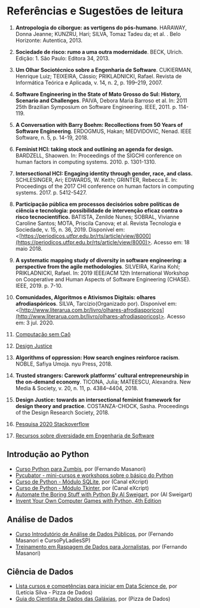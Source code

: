 # Referências e Sugestões de leitura


 1. **Antropologia do ciborgue: as vertigens do pós-humano**. HARAWAY, Donna Jeanne; KUNZRU, Hari; SILVA, Tomaz Tadeu da; et al. . Belo Horizonte: Autentica, 2013.
    
2.  **Sociedade de risco: rumo a uma outra modernidade**.  BECK, Ulrich. Edição: 1. São Paulo: Editora 34, 2013.
    
3.  **Um Olhar Sociotécnico sobre a Engenharia de Software**. CUKIERMAN, Henrique Luiz; TEIXEIRA, Cássio; PRIKLADNICKI, Rafael.  Revista de Informática Teórica e Aplicada, v. 14, n. 2, p. 199–219, 2007.
    
4.   **Software Engineering in the State of Mato Grosso do Sul: History, Scenario and Challenges**. PAIVA, Debora Maria Barroso et al. In: 2011 25th Brazilian Symposium on Software Engineering. IEEE, 2011. p. 114-119.
    
5.  **A Conversation with Barry Boehm: Recollections from 50 Years of Software Engineering**. ERDOGMUS, Hakan; MEDVIDOVIC, Nenad. IEEE Software, n. 5, p. 14-19, 2018.
    
6.  **Feminist HCI: taking stock and outlining an agenda for design.**  BARDZELL, Shaowen. In: Proceedings of the SIGCHI conference on human factors in computing systems. 2010. p. 1301-1310.
    
7.  **Intersectional HCI: Engaging identity through gender, race, and class.** SCHLESINGER, Ari; EDWARDS, W. Keith; GRINTER, Rebecca E.  In: Proceedings of the 2017 CHI conference on human factors in computing systems. 2017. p. 5412-5427.
    
8.  **Participação pública em processos decisórios sobre políticas de ciência e tecnologia: possibilidade de intervenção eficaz contra o risco tecnocientífico.**  BATISTA, Zenilde Nunes; SOBRAL, Vivianne Caroline Santos; MOTA, Priscila Canova; et al. Revista Tecnologia e Sociedade, v. 15, n. 36, 2019. Disponível em: <[https://periodicos.utfpr.edu.br/rts/article/view/8000](https://periodicos.utfpr.edu.br/rts/article/view/8000)>. Acesso em: 18 maio 2018.
    
9.  **A systematic mapping study of diversity in software engineering: a perspective from the agile methodologies**. SILVEIRA, Karina Kohl; PRIKLADNICKI, Rafael. In: 2019 IEEE/ACM 12th International Workshop on Cooperative and Human Aspects of Software Engineering (CHASE). IEEE, 2019. p. 7-10.
    
10.  **Comunidades, Algoritmos e Ativismos Digitais: olhares afrodiaspóricos**. SILVA, Tarcízio(Organizado por).  Disponível em: <[http://www.literarua.com.br/livro/olhares-afrodiasporicos](http://www.literarua.com.br/livro/olhares-afrodiasporicos)>. Acesso em: 3 jul. 2020.
    
11.  [Computação sem Caô](https://www.computacaosemcao.com.br/) 
    
12.  [Design Justice](https://design-justice.pubpub.org/)
    
13.  **Algorithms of oppression: How search engines reinforce racism**. NOBLE, Safiya Umoja. nyu Press, 2018.
    
14.  **Trusted strangers: Carework platforms’ cultural entrepreneurship in the on-demand economy**. TICONA, Julia; MATEESCU, Alexandra.  New Media & Society, v. 20, n. 11, p. 4384–4404, 2018.
    
15.  **Design Justice: towards an intersectional feminist framework for design theory and practice**. COSTANZA-CHOCK, Sasha.  Proceedings of the Design Research Society, 2018.
    
16.  [Pesquisa 2020 Stackoverflow](https://insights.stackoverflow.com/survey/2020/#demographics)
17. [Recursos sobre diversidade em Engenharia de Software](https://github.com/folkswhocode/awesome-diversity)

## Introdução ao Python

- [Curso Python para Zumbis](https://www.pycursos.com/python-para-zumbis/), por (Fernando Masanori)
- [Pycubator - mini-cursos e workshops sobre o básico do Python](https://github.com/grupydf/pycubator)
- [Curso de Python - Módulo SQLite](https://www.youtube.com/watch?v=c43-mTD-8XM&list=PLesCEcYj003QiX5JaM24ytHrHiOJknwog), por (Canal eXcript)
- [Curso de Python - Módulo Tkinter](https://www.youtube.com/watch?v=kSQDp20eeqE&list=PLesCEcYj003ShHnUT83gQEH6KtG8uysUE), por (Canal eXcript)
- [Automate the Boring Stuff with Python By Al Sweigart](https://automatetheboringstuff.com/), por (Al Sweigart)
- [Invent Your Own Computer Games with Python, 4th Edition](http://inventwithpython.com/invent4thed/)

## Análise de Dados

- [Curso Introdutório de Análise de Dados Públicos](https://github.com/fmasanori/CursoPyLadiesSP), por (Fernando Masanori e CursoPyLadiesSP)
- [Treinamento em Raspagem de Dados para Jornalistas](https://github.com/fmasanori/treinamento), por (Fernando Masanori)

## Ciência de Dados

- [Lista cursos e competências para iniciar em Data Science de](https://colaboradados.com.br/blogposts/para-iniciar-em-data-science.html), por (Letícia Silva - Pizza de Dados)
- [Guia do Cientista de Dados das Galáxias](https://github.com/PizzaDeDados/datascience-pizza), por (Pizza de Dados)


